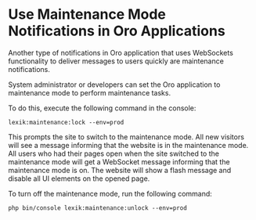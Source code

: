 <a id="dev-cookbook-system-websockets-maintenance-mode"></a>

# Use Maintenance Mode Notifications in Oro Applications

Another type of notifications in Oro application that uses WebSockets functionality
to deliver messages to users quickly are maintenance notifications.

System administrator or developers can set the Oro application to maintenance mode
to perform maintenance tasks.

To do this, execute the following command in the console:

```none
lexik:maintenance:lock --env=prod
```

This prompts the site to switch to the maintenance mode. All new visitors will
see a message informing that the website is in the maintenance mode. All users
who had their pages open when the site switched to the maintenance mode will get
a WebSocket message informing that the maintenance mode is on. The website will
show a flash message and disable all UI elements on the opened page.

To turn off the maintenance mode, run the following command:

```none
php bin/console lexik:maintenance:unlock --env=prod
```
